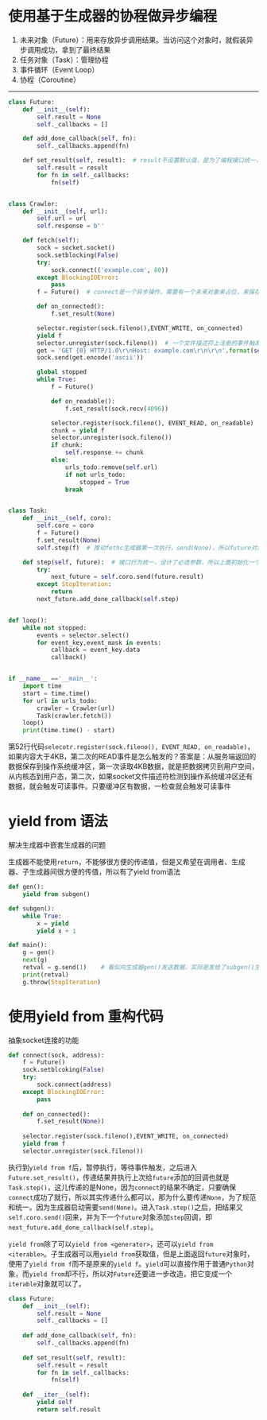 # 使用基于生成器的协程做异步编程
1. 未来对象（Future）：用来存放异步调用结果。当访问这个对象时，就假装异步调用成功，拿到了最终结果
2. 任务对象（Task）：管理协程
3. 事件循环（Event Loop）
4. 协程（Coroutine）
---
```Python
class Future:
    def __init__(self):
        self.result = None
        self._callbacks = []

    def add_done_callback(self, fn):
        self._callbacks.append(fn)

    def set_result(self, result):  # result不设置默认值，是为了编程接口统一，提供强制性的，风格规范的，统一的接口
        self.result = result
        for fn in self._callbacks:
            fn(self)


class Crawler:
    def __init__(self, url):
        self.url = url
        self.response = b''

    def fetch(self):
        sock = socket.socket()
        sock.setblocking(False)
        try:
            sock.connect(('example.com', 80))
        except BlockingIOError:
            pass
        f = Future()  # connect是一个异步操作，需要有一个未来对象来占位，来保存这个异步操作的结果

        def on_connected():
            f.set_result(None)

        selector.register(sock.fileno(),EVENT_WRITE, on_connected)
        yield f
        selector.unregister(sock.fileno())  # 一个文件描述符上注册的事件触发后，这个文件描述符就不再需要，再需要WRITE事件，需要注销后重新注册
        get = 'GET {0} HTTP/1.0\r\nHost: example.com\r\n\r\n'.format(self.url)
        sock.send(get.encode('ascii'))

        global stopped
        while True:
            f = Future()

            def on_readable():
                f.set_result(sock.recv(4096))

            selector.register(sock.fileno(), EVENT_READ, on_readable)
            chunk = yield f
            selector.unregister(sock.fileno())
            if chunk:
                self.response += chunk
            else:
                urls_todo.remove(self.url)
                if not urls_todo:
                    stopped = True
                break


class Task:
    def __init__(self, coro):
        self.coro = coro
        f = Future()
        f.set_result(None)
        self.step(f)  # 推动fethc生成器第一次执行，send(None)，所以future对象设置结果为None

    def step(self, future):  # 接口行为统一，设计了必选参数，所以上面初始化一个future对象
        try:
            next_future = self.coro.send(future.result)
        except StopIteration:
            return
        next_future.add_done_callback(self.step)


def loop():
    while not stopped:
        events = selector.select()
        for event_key,event_mask in events:
            callback = event_key.data
            callback()


if __name__ =='__main__':
    import time
    start = time.time()
    for url in urls_todo:
        crawler = Crawler(url)
        Task(crawler.fetch())
    loop()
    print(time.time() - start)
```
第52行代码`selecotr.register(sock.fileno(), EVENT_READ, on_readable)`，如果内容大于4KB，第二次的READ事件是怎么触发的？答案是：从服务端返回的 数据保存到操作系统缓冲区，第一次读取4KB数据，就是把数据拷贝到用户空间，从内核态到用户态，第二次，如果socket文件描述符检测到操作系统缓冲区还有数据，就会触发可读事件。只要缓冲区有数据，一检查就会触发可读事件
# yield from 语法
解决生成器中嵌套生成器的问题

生成器不能使用`return`，不能够很方便的传递值，但是又希望在调用者、生成器、子生成器间很方便的传值，所以有了yield from语法
```Python
def gen():
    yield from subgen()

def subgen():
    while True:
        x = yield 
        yield x + 1

def main():
    g = gen()
    next(g)
    retval = g.send(1)    # 看似向生成器gen()发送数据，实际是发给了subgen()生成器 yield from 在gen()内部，为main()和subgen()开辟了双向的通信通道
    print(retval)
    g.throw(StopIteration)
```
# 使用yield from 重构代码
抽象socket连接的功能
```Python
def connect(sock, address):
    f = Future()
    sock.setblcoking(False)
    try:
        sock.connect(address)
    except BlockingIOError:
        pass
    
    def on_connected():
        f.set_result(None))
    
    selector.register(sock.fileno(),EVENT_WRITE, on_connected)
    yield from f
    selector.unregister(sock.fileno())
```
执行到`yield from f`后，暂停执行，等待事件触发，之后进入`Future.set_result()`，传递结果并执行上次给`future`添加的回调也就是`Task.step()`，这儿传递的是None，因为`connect`的结果不确定，只要确保`connect`成功了就行，所以其实传递什么都可以，那为什么要传递`None`，为了规范和统一。因为生成器启动需要`send(None)`。进入`Task.step()`之后，把结果又`self.coro.send()`回来，并为下一个`future`对象添加`step`回调，即`next_future.add_done_callback(self.step)`。

`yield from`除了可以`yield from <generator>`，还可以`yield from <iterable>`。子生成器可以用`yield from`获取值，但是上面返回`future`对象时，使用了`yield from f`而不是原来的`yield f`。`yield`可以直接作用于普通`Python`对象，而`yield from`却不行，所以对`Future`还要进一步改造，把它变成一个`iterable`对象就可以了。
```Python
class Future:
    def __init__(self):
        self.result = None
        self._callbacks = []
    
    def add_done_callback(self, fn):
        self._callbacks.append(fn)
    
    def set_result(self, result):
        self.result = result
        for fn in self._callbacks:
            fn(self)
    
    def __iter__(self):
        yield self
        return self.result
```

